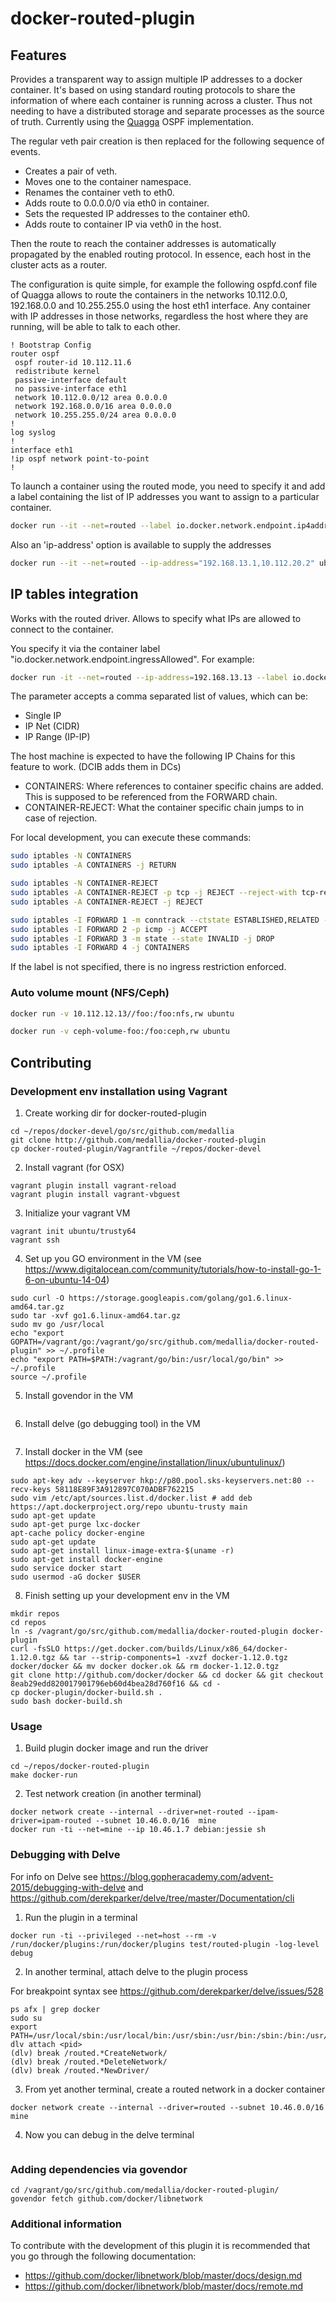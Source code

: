# docker-routed-plugin

## Features

Provides a transparent way to assign multiple IP addresses to a docker container. It's based on using standard routing
protocols to share the information of where each container is running across a cluster. Thus not needing to have
a distributed storage and separate processes as the source of truth. Currently using the [Quagga](http://www.nongnu.org/quagga) OSPF implementation.

The regular veth pair creation is then replaced for the following sequence of events.

- Creates a pair of veth.
- Moves one to the container namespace.
- Renames the container veth to eth0.
- Adds route to 0.0.0.0/0 via eth0 in container.
- Sets the requested IP addresses to the container eth0.
- Adds route to container IP via veth0 in the host.

Then the route to reach the container addresses is automatically propagated by the enabled routing protocol. In essence, each host in the cluster acts as a router.

The configuration is quite simple, for example the following ospfd.conf file of Quagga allows to route the containers in the networks 10.112.0.0, 192.168.0.0 and 10.255.255.0 using the host eth1 interface. Any container with IP addresses in those networks, regardless the host where they are running, will be able to talk to each other.

```
! Bootstrap Config
router ospf
 ospf router-id 10.112.11.6
 redistribute kernel
 passive-interface default
 no passive-interface eth1
 network 10.112.0.0/12 area 0.0.0.0
 network 192.168.0.0/16 area 0.0.0.0
 network 10.255.255.0/24 area 0.0.0.0
!
log syslog
!
interface eth1
!ip ospf network point-to-point
!
```

To launch a container using the routed mode, you need to specify it and add a label containing the list of IP addresses you want to assign to a particular container.


```bash
docker run --it --net=routed --label io.docker.network.endpoint.ip4addresses="192.168.13.1,10.112.20.2" ubuntu
```

Also an 'ip-address' option is available to supply the addresses
```bash
docker run --it --net=routed --ip-address="192.168.13.1,10.112.20.2" ubuntu
```

## IP tables integration

Works with the routed driver. Allows to specify what IPs are allowed to connect
to the container.

You specify it via the container label "io.docker.network.endpoint.ingressAllowed".
For example:

```bash
docker run -it --net=routed --ip-address=192.168.13.13 --label io.docker.network.endpoint.ingressAllowed="1.1.1.1/24,2.2.2.2" ubuntu /bin/bash
```

The parameter accepts a comma separated list of values, which can be:

  * Single IP
  * IP Net (CIDR)
  * IP Range (IP-IP)

The host machine is expected to have the following IP Chains for this feature to work.
(DCIB adds them in DCs)

  * CONTAINERS: Where references to container specific chains are added.
  This is supposed to be referenced from the FORWARD chain.
  * CONTAINER-REJECT: What the container specific chain jumps to in case of rejection.

For local development, you can execute these commands:

```bash
sudo iptables -N CONTAINERS
sudo iptables -A CONTAINERS -j RETURN

sudo iptables -N CONTAINER-REJECT
sudo iptables -A CONTAINER-REJECT -p tcp -j REJECT --reject-with tcp-reset
sudo iptables -A CONTAINER-REJECT -j REJECT

sudo iptables -I FORWARD 1 -m conntrack --ctstate ESTABLISHED,RELATED -j ACCEPT
sudo iptables -I FORWARD 2 -p icmp -j ACCEPT
sudo iptables -I FORWARD 3 -m state --state INVALID -j DROP
sudo iptables -I FORWARD 4 -j CONTAINERS
```

If the label is not specified, there is no ingress restriction enforced.

### Auto volume mount (NFS/Ceph)

```bash
docker run -v 10.112.12.13//foo:/foo:nfs,rw ubuntu
```

```bash
docker run -v ceph-volume-foo:/foo:ceph,rw ubuntu
```

## Contributing

### Development env installation using Vagrant

1. Create working dir for docker-routed-plugin

```mkdir -p ~/repos/docker-devel/go/src/github.com/medallia
cd ~/repos/docker-devel/go/src/github.com/medallia
git clone http://github.com/medallia/docker-routed-plugin
cp docker-routed-plugin/Vagrantfile ~/repos/docker-devel
```

2. Install vagrant (for OSX)

```brew cask install vagrant
vagrant plugin install vagrant-reload
vagrant plugin install vagrant-vbguest
```

3. Initialize your vagrant VM

```cd ~/repos/docker-devel
vagrant init ubuntu/trusty64
vagrant ssh
```

4. Set up you GO environment in the VM (see https://www.digitalocean.com/community/tutorials/how-to-install-go-1-6-on-ubuntu-14-04)

```sudo apt-get update
sudo curl -O https://storage.googleapis.com/golang/go1.6.linux-amd64.tar.gz
sudo tar -xvf go1.6.linux-amd64.tar.gz
sudo mv go /usr/local
echo "export GOPATH=/vagrant/go:/vagrant/go/src/github.com/medallia/docker-routed-plugin" >> ~/.profile
echo "export PATH=$PATH:/vagrant/go/bin:/usr/local/go/bin" >> ~/.profile
source ~/.profile
```

5. Install govendor in the VM

```go get -u github.com/kardianos/govendor
```

6. Install delve (go debugging tool) in the VM

```go get github.com/derekparker/delve/cmd/dlv
```

7. Install docker in the VM (see https://docs.docker.com/engine/installation/linux/ubuntulinux/)

```sudo apt-get install apt-transport-https ca-certificates
sudo apt-key adv --keyserver hkp://p80.pool.sks-keyservers.net:80 --recv-keys 58118E89F3A912897C070ADBF762215
sudo vim /etc/apt/sources.list.d/docker.list # add deb https://apt.dockerproject.org/repo ubuntu-trusty main
sudo apt-get update
sudo apt-get purge lxc-docker
apt-cache policy docker-engine
sudo apt-get update
sudo apt-get install linux-image-extra-$(uname -r)
sudo apt-get install docker-engine
sudo service docker start
sudo usermod -aG docker $USER
```

8. Finish setting up your development env in the VM

```cd
mkdir repos
cd repos
ln -s /vagrant/go/src/github.com/medallia/docker-routed-plugin docker-plugin
curl -fsSLO https://get.docker.com/builds/Linux/x86_64/docker-1.12.0.tgz && tar --strip-components=1 -xvzf docker-1.12.0.tgz docker/docker && mv docker docker.ok && rm docker-1.12.0.tgz
git clone http://github.com/docker/docker && cd docker && git checkout 8eab29edd820017901796eb60d4bea28d760f16 && cd -
cp docker-plugin/docker-build.sh .
sudo bash docker-build.sh
```

### Usage

1. Build plugin docker image and run the driver

```vagrant ssh
cd ~/repos/docker-routed-plugin
make docker-run
```

2. Test network creation (in another terminal)

```vagrant ssh
docker network create --internal --driver=net-routed --ipam-driver=ipam-routed --subnet 10.46.0.0/16  mine
docker run -ti --net=mine --ip 10.46.1.7 debian:jessie sh
```

### Debugging with Delve

For info on Delve see https://blog.gopheracademy.com/advent-2015/debugging-with-delve
and https://github.com/derekparker/delve/tree/master/Documentation/cli

1. Run the plugin in a terminal

```vagrant ssh
docker run -ti --privileged --net=host --rm -v /run/docker/plugins:/run/docker/plugins test/routed-plugin -log-level debug
```

2. In another terminal, attach delve to the plugin process

For breakpoint syntax see https://github.com/derekparker/delve/issues/528

```vagrant ssh
ps afx | grep docker
sudo su
export PATH=/usr/local/sbin:/usr/local/bin:/usr/sbin:/usr/bin:/sbin:/bin:/usr/games:/usr/local/games:/vagrant/go/bin:/usr/local/go/bin:/vagrant/go/bin:/usr/local/go/bin
dlv attach <pid>
(dlv) break /routed.*CreateNetwork/
(dlv) break /routed.*DeleteNetwork/
(dlv) break /routed.*NewDriver/
```

3. From yet another terminal, create a routed network in a docker container

```vagrant ssh
docker network create --internal --driver=routed --subnet 10.46.0.0/16  mine
```

4. Now you can debug in the delve terminal

```(dlv) continue
```

### Adding dependencies via govendor

```vagrant ssh
cd /vagrant/go/src/github.com/medallia/docker-routed-plugin/
govendor fetch github.com/docker/libnetwork
```

### Additional information

To contribute with the development of this plugin it is recommended that you go
through the following documentation:

* https://github.com/docker/libnetwork/blob/master/docs/design.md
* https://github.com/docker/libnetwork/blob/master/docs/remote.md
